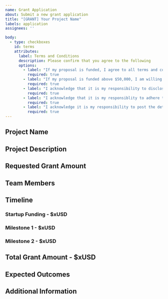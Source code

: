 ```yaml
---
name: Grant Application
about: Submit a new grant application
title: "[GRANT] Your Project Name"
labels: application
assignees: ''

body:
  - type: checkboxes
    id: terms
    attributes:
      label: Terms and Conditions
      description: Please confirm that you agree to the following
      options:
        - label: "If my proposal is funded, I agree to all terms and conditions in the [Grant Agreement]()."
          required: true
        - label: "If my proposal is funded above $50,000, I am willing to provide [KYC information]() as outlined in the [Grant Agreement]()."
          required: true
        - label: "I acknowledge that it is my responsibility to disclose any conflicts of interest related to my personal or professional relationship(s) with any Community Grants committee member."
          required: true
        - label: "I acknowledge that it is my responsiblity to adhere to the [ZCG Code of Conduct]()."
          required: true
        - label: "I acknowledge it is my responsibility to post the details of this request on the [Community Forum]() for community input prior to the Community Grants committee discussing and voting on this request."
          required: true
---
```


## Project Name

## Project Description

## Requested Grant Amount

## Team Members

## Timeline
### Startup Funding - $xUSD
### Milestone 1 - $xUSD
### Milestone 2 - $xUSD

## Total Grant Amount - $xUSD

## Expected Outcomes

## Additional Information
